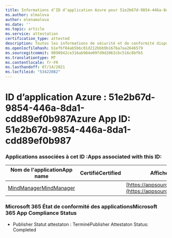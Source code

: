 ```yaml
---
title: Informations d’ID d’application Azure pour 51e2b67d-9854-446a-8da1-cdd89ef0b987
ms.author: elmalova
author: elenamalova
ms.date: ''
ms.topic: article
ms.service: attestation
certification_type: attested
description: Toutes les informations de sécurité et de conformité disponibles pour 51e2b67d-9854-446a-8da1-cdd89ef0b987.
ms.openlocfilehash: b1ef6f84ab5b6c01d212bbb9b1676a7aa2646579
ms.sourcegitcommit: 0098942ce316ab984e09fd9d2063cbc516c8bfb5
ms.translationtype: MT
ms.contentlocale: fr-FR
ms.lasthandoff: 07/14/2021
ms.locfileid: "53422082"
---
```

# <a name="azure-app-id-51e2b67d-9854-446a-8da1-cdd89ef0b987"></a><span data-ttu-id="5d261-103">ID d’application Azure : 51e2b67d-9854-446a-8da1-cdd89ef0b987</span><span class="sxs-lookup"><span data-stu-id="5d261-103">Azure App ID: 51e2b67d-9854-446a-8da1-cdd89ef0b987</span></span>


### <a name="apps-associated-with-this-id"></a><span data-ttu-id="5d261-104">Applications associées à cet ID :</span><span class="sxs-lookup"><span data-stu-id="5d261-104">Apps associated with this ID:</span></span>
| <span data-ttu-id="5d261-105">**Nom de l'application**</span><span class="sxs-lookup"><span data-stu-id="5d261-105">**App name**</span></span> | <span data-ttu-id="5d261-106">**Certifié**</span><span class="sxs-lookup"><span data-stu-id="5d261-106">**Certified**</span></span> | <span data-ttu-id="5d261-107">**Afficher dans AppSource**</span><span class="sxs-lookup"><span data-stu-id="5d261-107">**View in AppSource**</span></span> |
|-|-|-|
| [<span data-ttu-id="5d261-108">MindManager</span><span class="sxs-lookup"><span data-stu-id="5d261-108">MindManager</span></span>](https://docs.microsoft.com/en-us/microsoft-365-app-certification/forward/WA200002261) |  | [https://appsource.microsoft.com/product/office/WA200002261](https://appsource.microsoft.com/product/office/WA200002261) |

### <a name="microsoft-365-app-compliance-status"></a><span data-ttu-id="5d261-109">Microsoft 365 État de conformité des applications</span><span class="sxs-lookup"><span data-stu-id="5d261-109">Microsoft 365 App Compliance Status</span></span>
- <span data-ttu-id="5d261-110">Publisher Statut attestaton : Terminé</span><span class="sxs-lookup"><span data-stu-id="5d261-110">Publisher Attestaton Status: Completed</span></span>
